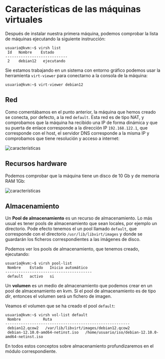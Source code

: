 # Características de las máquinas virtuales

Después de instalar nuestra primera máquina, podemos comprobar la lista de máquinas ejecutando la siguiente instrucción:

```
usuario@kvm:~$ virsh list
 Id   Nombre    Estado
----------------------------
 2    debian12   ejecutando
```

Sie estamos trabajando en un sistema con entorno gráfico podemos usar la herramienta `virt-viewer` para conectarno  a la consola de la máquina:

```
usuario@kvm:~$ virt-viewer debian12
```

## Red

Como comentábamos en el punto anterior, la máquina que hemos creado se conecta, por defecto, a la red `default`. Esta red es de tipo NAT, y comprobamos que la máquina ha recibido una IP de forma dinámica y que su puerta de enlace corresponde a la dirección IP `192.168.122.1`, que corresponde con el host, el servidor DNS corresponde a la misma IP y comprobamos que tiene resolución y acceso a internet:

![características](img/caracteristica1.png)

## Recursos hardware

Podemos comprobar que la máquina tiene un disco de 10 Gb y de memoria RAM 1Gb:

![características](img/caracteristica2.png)

## Almacenamiento

Un **Pool de almacenamiento** es un recurso de almacenamiento. Lo más usual es tener pools de almacenamiento que sean locales, por ejemplo un directorio. Pode efecto tenemos el un pool llamado `default`, que corresponde con el directorio `/usr/lib/libvirt/images` y donde se guardarán los ficheros correspondientes a las imágenes de disco.

Podemos ver los pools de almacenamiento, que tenemos creado, ejecutando:

```
usuario@kvm:~$ virsh pool-list 
 Nombre    Estado   Inicio automático
---------------------------------------
 default   activo   si
```

Un **volumen** es un medio de almacenamiento que podemos crear en un pool de almacenamiento en kvm. Si el pool de almacenamiento es de tipo *dir*, entonces el volumen será un fichero de imagen.

Veamos el volumen que se ha creado el pool `default`:

```
usuario@kvm:~$ virsh vol-list default
 Nombre          Ruta
--------------------------------------------------------
 debian12.qcow2   /var/lib/libvirt/images/debian12.qcow2
 debian-12.10.0-amd64-netinst.iso   /home/usuario/iso/debian-12.10.0-amd64-netinst.iso
```
En todos estos conceptos sobre almacenamiento profundizaremos en el módulo correspondiente.